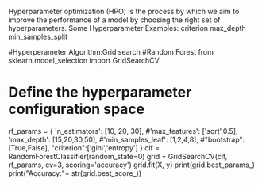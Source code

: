 Hyperparameter optimization (HPO) is the process by which we aim to improve the performance of a model by choosing the right set of hyperparameters.
Some Hyperparameter Examples:
criterion
max_depth
min_samples_split










#Hyperperameter Algorithm:Grid search
#Random Forest
from sklearn.model_selection import GridSearchCV
# Define the hyperparameter configuration space
rf_params = {
    'n_estimators': [10, 20, 30],
    #'max_features': ['sqrt',0.5],
    'max_depth': [15,20,30,50],
    #'min_samples_leaf': [1,2,4,8],
    #"bootstrap":[True,False],
    "criterion":['gini','entropy']
}
clf = RandomForestClassifier(random_state=0)
grid = GridSearchCV(clf, rf_params, cv=3, scoring='accuracy')
grid.fit(X, y)
print(grid.best_params_)
print("Accuracy:"+ str(grid.best_score_))
